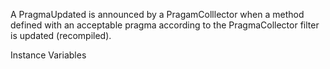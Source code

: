 A PragmaUpdated is announced by a PragamColllector when a method defined with an acceptable pragma according to the PragmaCollector filter is updated (recompiled).Instance Variables